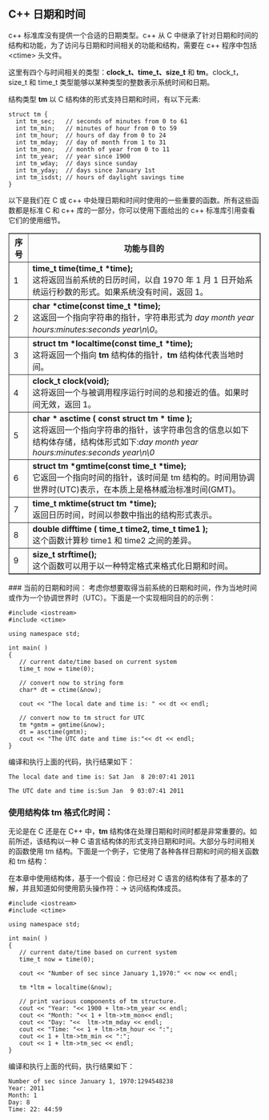 ## C++ 日期和时间

c++ 标准库没有提供一个合适的日期类型。c++ 从 C 中继承了针对日期和时间的结构和功能，为了访问与日期和时间相关的功能和结构，需要在 c++ 程序中包括 &lt;ctime&gt; 头文件。
  
这里有四个与时间相关的类型：**clock\_t、time\_t、size\_t** 和 **tm**。clock\_t，size\_t 和 time\_t 类型能够以某种类型的整数表示系统时间和日期。 
  
结构类型 **tm** 以 C 结构体的形式支持日期和时间，有以下元素:

    struct tm {
      int tm_sec;   // seconds of minutes from 0 to 61
      int tm_min;   // minutes of hour from 0 to 59
      int tm_hour;  // hours of day from 0 to 24
      int tm_mday;  // day of month from 1 to 31
      int tm_mon;   // month of year from 0 to 11
      int tm_year;  // year since 1900
      int tm_wday;  // days since sunday
      int tm_yday;  // days since January 1st
      int tm_isdst; // hours of daylight savings time
    }

以下是我们在 C 或 c++ 中处理日期和时间时使用的一些重要的函数。所有这些函数都是标准 C 和 c++ 库的一部分，你可以使用下面给出的 c++ 标准库引用查看它们的使用细节。
<table border = "1">
<tr>
<th>序号</th>
<th>功能与目的</th>
</tr>
<tr>
<td>1</td>
<td><strong>time_t time(time_t *time);</strong></br>这将返回当前系统的日历时间，以自 1970 年 1 月 1 日开始系统运行秒数的形式。如果系统没有时间，返回 1。</td>
</tr>
<tr>
<td>2</td>
<td><strong>char *ctime(const time_t *time);</strong></br>这返回一个指向字符串的指针，字符串形式为 <i>day month year hours:minutes:seconds year\n\0</i>。</td>
</tr>
<tr>
<td>3</td>
<td><strong>struct tm *localtime(const time_t *time);</strong></br>这将返回一个指向 <strong>tm</strong> 结构体的指针，<strong>tm</strong> 结构体代表当地时间。</td>
</tr>
<tr>
<td>4</td>
<td><strong>clock_t clock(void);</strong></br>这将返回一个与被调用程序运行时间的总和接近的值。如果时间无效，返回 1。</td>
</tr>
<tr>
<td>5</td>
<td><strong>char * asctime ( const struct tm * time );</strong></br>这将返回一个指向字符串的指针，该字符串包含的信息以如下结构体存储，结构体形式如下:<i>day month year hours:minutes:seconds year\n\0</i></td>
</tr>
<tr>
<td>6</td>
<td><strong>struct tm *gmtime(const time_t *time);</strong></br>它返回一个指向时间的指针，该时间是 tm 结构的。时间用协调世界时(UTC)表示，在本质上是格林威治标准时间(GMT)。</td>
</tr>
<tr>
<td>7</td>
<td><strong>time_t mktime(struct tm *time);</strong></br>返回日历时间，时间以参数中指出的结构形式表示。</td>
</tr>
<tr>
<td>8</td>
<td><strong>double difftime ( time_t time2, time_t time1 );</strong></br>这个函数计算秒 time1 和 time2 之间的差异。</td>
</tr>
<tr>
<td>9</td>
<td><strong>size_t strftime();</strong></br>这个函数可以用于以一种特定格式来格式化日期和时间。</td>
</tr>
</table>
### 当前的日期和时间：
考虑你想要取得当前系统的日期和时间，作为当地时间或作为一个协调世界时（UTC）。下面是一个实现相同目的的示例：

    #include <iostream>
    #include <ctime>
    
    using namespace std;
    
    int main( )
    {
       // current date/time based on current system
       time_t now = time(0);
       
       // convert now to string form
       char* dt = ctime(&now);
    
       cout << "The local date and time is: " << dt << endl;
    
       // convert now to tm struct for UTC
       tm *gmtm = gmtime(&now);
       dt = asctime(gmtm);
       cout << "The UTC date and time is:"<< dt << endl;
    }

编译和执行上面的代码，执行结果如下：

    The local date and time is: Sat Jan  8 20:07:41 2011
    
    The UTC date and time is:Sun Jan  9 03:07:41 2011

### 使用结构体 tm 格式化时间：

无论是在 C 还是在 C++ 中，**tm** 结构体在处理日期和时间时都是非常重要的。如前所述，该结构以一种 C 语言结构体的形式支持日期和时间。大部分与时间相关的函数使用 tm 结构。下面是一个例子，它使用了各种各样日期和时间的相关函数和 tm 结构： 

在本章中使用结构体，基于一个假设：你已经对 C 语言的结构体有了基本的了解，并且知道如何使用箭头操作符：-> 访问结构体成员。

    #include <iostream>
    #include <ctime>
    
    using namespace std;
    
    int main( )
    {
       // current date/time based on current system
       time_t now = time(0);
    
       cout << "Number of sec since January 1,1970:" << now << endl;
    
       tm *ltm = localtime(&now);
    
       // print various components of tm structure.
       cout << "Year: "<< 1900 + ltm->tm_year << endl;
       cout << "Month: "<< 1 + ltm->tm_mon<< endl;
       cout << "Day: "<<  ltm->tm_mday << endl;
       cout << "Time: "<< 1 + ltm->tm_hour << ":";
       cout << 1 + ltm->tm_min << ":";
       cout << 1 + ltm->tm_sec << endl;
    }
编译和执行上面的代码，执行结果如下：

    Number of sec since January 1, 1970:1294548238
    Year: 2011
    Month: 1
    Day: 8
    Time: 22: 44:59
